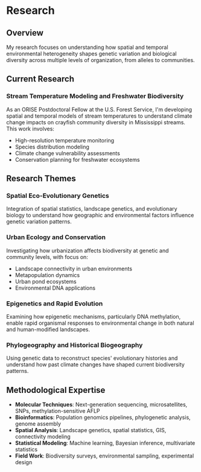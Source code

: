 # Research

## Overview

My research focuses on understanding how spatial and temporal environmental heterogeneity shapes genetic variation and biological diversity across multiple levels of organization, from alleles to communities.

## Current Research

### Stream Temperature Modeling and Freshwater Biodiversity
As an ORISE Postdoctoral Fellow at the U.S. Forest Service, I'm developing spatial and temporal models of stream temperatures to understand climate change impacts on crayfish community diversity in Mississippi streams. This work involves:
- High-resolution temperature monitoring
- Species distribution modeling
- Climate change vulnerability assessments
- Conservation planning for freshwater ecosystems

## Research Themes

### Spatial Eco-Evolutionary Genetics
Integration of spatial statistics, landscape genetics, and evolutionary biology to understand how geographic and environmental factors influence genetic variation patterns.

### Urban Ecology and Conservation
Investigating how urbanization affects biodiversity at genetic and community levels, with focus on:
- Landscape connectivity in urban environments
- Metapopulation dynamics
- Urban pond ecosystems
- Environmental DNA applications

### Epigenetics and Rapid Evolution
Examining how epigenetic mechanisms, particularly DNA methylation, enable rapid organismal responses to environmental change in both natural and human-modified landscapes.

### Phylogeography and Historical Biogeography
Using genetic data to reconstruct species' evolutionary histories and understand how past climate changes have shaped current biodiversity patterns.

## Methodological Expertise

- **Molecular Techniques**: Next-generation sequencing, microsatellites, SNPs, methylation-sensitive AFLP
- **Bioinformatics**: Population genomics pipelines, phylogenetic analysis, genome assembly
- **Spatial Analysis**: Landscape genetics, spatial statistics, GIS, connectivity modeling
- **Statistical Modeling**: Machine learning, Bayesian inference, multivariate statistics
- **Field Work**: Biodiversity surveys, environmental sampling, experimental design
